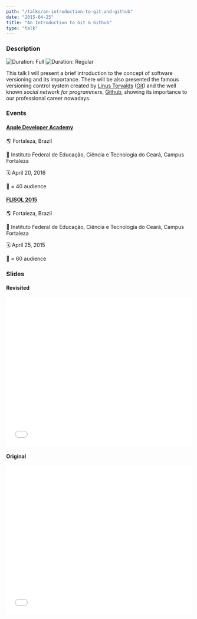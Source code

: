 ```yaml
---
path: "/talks/an-introduction-to-git-and-github"
date: "2015-04-25"
title: "An Introduction to Git & Github"
type: "talk"
---
```


### Description

![Duration: Full](https://img.shields.io/badge/duration-full-brightgreen?style=for-the-badge)
![Duration: Regular](https://img.shields.io/badge/duration-regular-yellowgreen?style=for-the-badge)

This talk I will present a brief introduction to the concept of software versioning and its importance. There will be also presented the famous versioning control system created by [Linus Torvalds](https://github.com/torvalds) ([Git](https://git-scm.com/)) and the well known _social network for programmers_, [Github](https://github.com/), showing its importance to our professional career nowadays.

### Events

#### [Apple Developer Academy](http://developeracademy.ifce.edu.br/)

🌎 Fortaleza, Brazil

📍 Instituto Federal de Educação, Ciência e Tecnologia do Ceará, Campus Fortaleza

🗓️ April 20, 2016

👥 ≈ 40 audience

#### [FLISOL 2015](http://flisolce.org/)

🌎 Fortaleza, Brazil

📍 Instituto Federal de Educação, Ciência e Tecnologia do Ceará, Campus Fortaleza

🗓️ April 25, 2015

👥 ≈ 60 audience

### Slides

#### Revisited

<div style="left: 0; width: 100%; height: 0; position: relative; padding-bottom: 79.5798%;"><iframe src="//speakerdeck.com/player/34797839437244dbac11463814c7d850" style="border: 0; top: 0; left: 0; width: 100%; height: 100%; position: absolute;" allowfullscreen scrolling="no"></iframe></div>

#### Original

<div style="left: 0; width: 100%; height: 0; position: relative; padding-bottom: 79.5798%;"><iframe src="//speakerdeck.com/player/f3388b2c63c54a12935a8abfe83d242e" style="border: 0; top: 0; left: 0; width: 100%; height: 100%; position: absolute;" allowfullscreen scrolling="no"></iframe></div>
